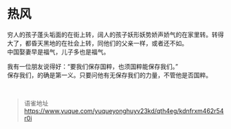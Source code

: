 # 热风
穷人的孩子蓬头垢面的在街上转，阔人的孩子妖形妖势娇声娇气的在家里转。转得大了，都昏天黑地的在社会上转，同他们的父亲一样，或者还不如。  
中国娶妻早是福气，儿子多也是福气。

我有一位朋友说得好：“要我们保存国粹，也须国粹能保存我们。”  
保存我们，的确是第一义。只要问他有无保存我们的力量，不管他是否国粹。

<br>
  
> 语雀地址 https://www.yuque.com/yuqueyonghuyv23kd/qth4eg/kdnfrxm462r54r0i